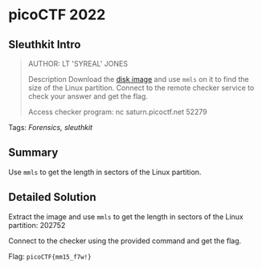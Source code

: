 # picoCTF 2022
## Sleuthkit Intro

> AUTHOR: LT 'SYREAL' JONES
>
> Description
> Download the [disk image](https://github.com/03npan/ctf-write-ups/blob/main/picoctf_2022/forensics/sleuthkit_intro/disk.img.gz) and use `mmls` on it to find the size of the Linux partition. Connect to the remote checker service to check your answer and get the flag.
>
> Access checker program: nc saturn.picoctf.net 52279

Tags: *Forensics, sleuthkit*

## Summary

Use `mmls` to get the length in sectors of the Linux partition.

## Detailed Solution

Extract the image and use `mmls` to get the length in sectors of the Linux partition: 202752

Connect to the checker using the provided command and get the flag.

Flag: `picoCTF{mm15_f7w!}`